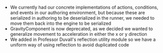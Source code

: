 * We currently had our concrete implementations of actions, conditions, and events in our authoring environment, but because these are serialized in authoring
to be deserialized in the runner, we needed to move them back into the engine to be serialized
* GravityComponent is now deprecated, as we decided we wanted to generalize movement to acceleration in either the x or y direction
* We added in Professor Duvall's reflection utility module so we have a uniform way of using reflection to avoid duplicated code
